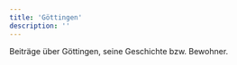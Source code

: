 ```yaml
---
title: 'Göttingen'
description: ''
---
```


Beiträge über Göttingen, seine Geschichte bzw. Bewohner.
